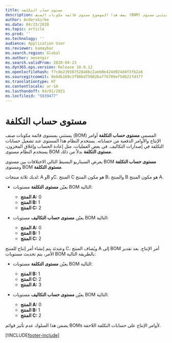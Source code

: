 ```yaml
---
title: مستوى حساب التكلفة
description: يصف هذا الموضوع مستوى قائمة مكونات الصنف (BOM) الذي يسمى مستوى حساب التكلفة. يستثني مستوى BOM هذا أوامر الإنتاج والأوامر الدفعية من حساباته.
author: AndersGirke
ms.date: 04/23/2020
ms.topic: article
ms.prod: ''
ms.technology: ''
audience: Application User
ms.reviewer: kamaybac
ms.search.region: Global
ms.author: aevengir
ms.search.validFrom: 2020-04-23
ms.dyn365.ops.version: Release 10.0.12
ms.openlocfilehash: f7cde239107528a6bc2aeb0e424d024d4f3fb2a6
ms.sourcegitcommit: 0e8db169c3f90bd750826af76709ef5d621fd377
ms.translationtype: HT
ms.contentlocale: ar-SA
ms.lasthandoff: 04/01/2021
ms.locfileid: "5839477"
---
```

# <a name="cost-calculation-level"></a>مستوى حساب التكلفة

يستثني بمستوى قائمة مكونات صنف (BOM) المسمى **مستوى حساب التكلفة** أوامر الإنتاج والأوامر الدفعية من حساباته. يستخدم النظام هذا المستوى عند تشغيل حسابات التكلفة في إصدارات التكاليف. في بعض العمليات، مثل إعادة الحساب وإغلاق المخزون، يستخدم النظام مستوى BOM **مستوى التكلفة** بدلاً من ذلك.

يعرض السيناريو البسيط التالي الاختلافات بين مستوى BOM **مستوى حساب التكلفة** ومستوى BOM **مستوى التكلفة**.

لديك ثلاثة منتجات: A وB وC. المنتج C هو مكون المنتج B، والمنتج B هو مكون المنتج A.

- يعيّن **مستوى التكلفة** مستويات BOM التالية:

    - **المنتج A:** 0
    - **المنتج B:** 1
    - **المنتج C:** 2

- يعيّن **مستوى حساب التكاليف** مستويات BOM التالية:

    - **المنتج A:** 0
    - **المنتج B:** 1
    - **المنتج C:** 2

وعندئذ يتم إنشاء أمر إنتاج للمنتج C، ويُضاف المنتج A إلى BOM أمر الإنتاج. بعد تقدير الأمر، يتم تحديث مستويات BOM بالطريقة التالية:

- يعيّن **مستوى التكلفة** مستويات BOM التالية:

    - **المنتج B:** 1
    - **المنتج C:** 2
    - **المنتج A:** 3

- يعيّن **مستوى حساب التكاليف** مستويات BOM التالية:

    - **المنتج A:** 0
    - **المنتج B:** 1
    - **المنتج C:** 2

يضمن هذا السلوك عدم تأثير قوائم BOMs لأوامر الإنتاج على حسابات التكلفة اللاحقة.


[!INCLUDE[footer-include](../../includes/footer-banner.md)]